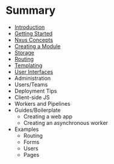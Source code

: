 # Summary

* [Introduction](README.md)
* [Getting Started](gettingstarted_md.md)
* [Nxus Concepts](nxusconcepts_md.md)
* [Creating a Module](creating_a_module.md)
* [Storage](storage.md)
* [Routing](routingmd.md)
* [Templating](templating.md)
* [User Interfaces](user_interfaces.md)
* Administration
* Users/Teams
* Deployment Tips
* Client-side JS
* Workers and Pipelines
* Guides/Boilerplate
   * Creating a web app
   * Creating an asynchronous worker
* Examples
   * Routing
   * Forms
   * Users
   * Pages

